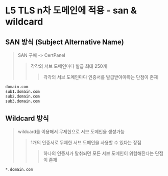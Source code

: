 # L5 TLS n차 도메인에 적용 - san & wildcard

## SAN 방식 (Subject Alternative Name)

> SAN 구매 -> CertPanel
>
> > 각각의 서브 도메인마다 발급 최대 250개
> >
> > > 각각의 서브 도메인마다 인증서를 발급받아야하는 단점이 존재

```sh
domain.com
sub1.domain.com
sub2.domain.com
sub3.domain.com
```

## Wildcard 방식

> wildcard를 이용해서 무제한으로 서브 도메인을 생성가능
>
> > 1개의 인증서로 무제한 서브 도메인을 사용할 수 있다는 장점
> >
> > > 하나의 인증서가 탈취되면 모든 서브 도메인이 위험해진다는 단점이 존재

```sh
*.domain.com
```
